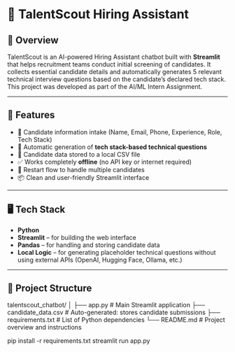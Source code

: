 # 🤖 TalentScout Hiring Assistant

## 📌 Overview

TalentScout is an AI-powered Hiring Assistant chatbot built with **Streamlit** that helps recruitment teams conduct initial screening of candidates. It collects essential candidate details and automatically generates 5 relevant technical interview questions based on the candidate’s declared tech stack. This project was developed as part of the AI/ML Intern Assignment.

---

## 🚀 Features

- 🎯 Candidate information intake (Name, Email, Phone, Experience, Role, Tech Stack)
- 🧠 Automatic generation of **tech stack-based technical questions**
- 💾 Candidate data stored to a local CSV file
- ✅ Works completely **offline** (no API key or internet required)
- 🔄 Restart flow to handle multiple candidates
- 📦 Clean and user-friendly Streamlit interface

---

## 🖥️ Tech Stack

- **Python**
- **Streamlit** – for building the web interface
- **Pandas** – for handling and storing candidate data
- **Local Logic** – for generating placeholder technical questions without using external APIs (OpenAI, Hugging Face, Ollama, etc.)

---

## 📂 Project Structure


talentscout_chatbot/
│
├── app.py # Main Streamlit application
├── candidate_data.csv # Auto-generated: stores candidate submissions
├── requirements.txt # List of Python dependencies
└── README.md # Project overview and instructions

pip install -r requirements.txt
streamlit run app.py


